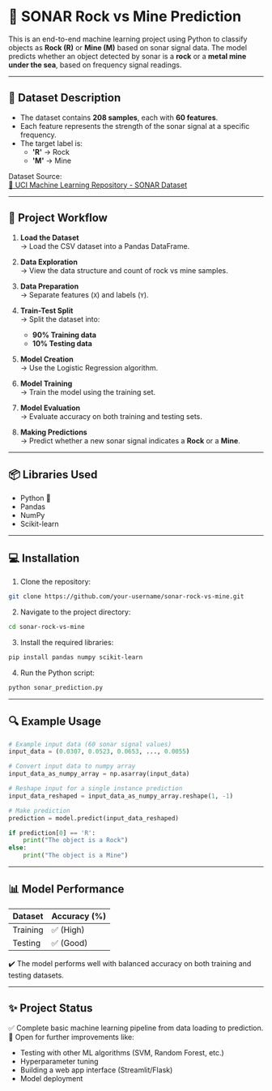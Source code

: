 
# 🚀 SONAR Rock vs Mine Prediction

This is an end-to-end machine learning project using Python to classify objects as **Rock (R)** or **Mine (M)** based on sonar signal data. The model predicts whether an object detected by sonar is a **rock** or a **metal mine under the sea**, based on frequency signal readings.

---

## 📂 Dataset Description

- The dataset contains **208 samples**, each with **60 features**.
- Each feature represents the strength of the sonar signal at a specific frequency.
- The target label is:
  - **'R'** → Rock
  - **'M'** → Mine

Dataset Source:  
[🔗 UCI Machine Learning Repository - SONAR Dataset](https://archive.ics.uci.edu/ml/datasets/connectionist+bench+(sonar,+mines+vs.+rocks))

---

## 🧠 Project Workflow

1. **Load the Dataset**  
   → Load the CSV dataset into a Pandas DataFrame.

2. **Data Exploration**  
   → View the data structure and count of rock vs mine samples.

3. **Data Preparation**  
   → Separate features (`X`) and labels (`Y`).

4. **Train-Test Split**  
   → Split the dataset into:
   - **90% Training data**
   - **10% Testing data**

5. **Model Creation**  
   → Use the Logistic Regression algorithm.

6. **Model Training**  
   → Train the model using the training set.

7. **Model Evaluation**  
   → Evaluate accuracy on both training and testing sets.

8. **Making Predictions**  
   → Predict whether a new sonar signal indicates a **Rock** or a **Mine**.

---

## 📦 Libraries Used

- Python 🐍
- Pandas
- NumPy
- Scikit-learn

---

## 💻 Installation

1. Clone the repository:
```bash
git clone https://github.com/your-username/sonar-rock-vs-mine.git
```

2. Navigate to the project directory:
```bash
cd sonar-rock-vs-mine
```

3. Install the required libraries:
```bash
pip install pandas numpy scikit-learn
```

4. Run the Python script:
```bash
python sonar_prediction.py
```

---

## 🔍 Example Usage

```python
# Example input data (60 sonar signal values)
input_data = (0.0307, 0.0523, 0.0653, ..., 0.0055)

# Convert input data to numpy array
input_data_as_numpy_array = np.asarray(input_data)

# Reshape input for a single instance prediction
input_data_reshaped = input_data_as_numpy_array.reshape(1, -1)

# Make prediction
prediction = model.predict(input_data_reshaped)

if prediction[0] == 'R':
    print("The object is a Rock")
else:
    print("The object is a Mine")
```

---

## 📊 Model Performance

| Dataset | Accuracy (%) |
|---------|---------------|
| Training | ✅ (High)     |
| Testing  | ✅ (Good)     |

✔️ The model performs well with balanced accuracy on both training and testing datasets.

---

## ✨ Project Status

✅ Complete basic machine learning pipeline from data loading to prediction.  
🚀 Open for further improvements like:
- Testing with other ML algorithms (SVM, Random Forest, etc.)
- Hyperparameter tuning
- Building a web app interface (Streamlit/Flask)
- Model deployment
